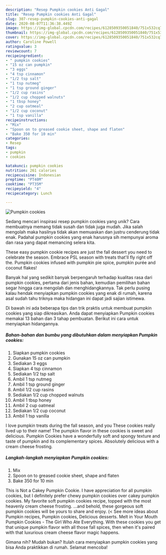 ```yaml
---
description: "Resep Pumpkin cookies Anti Gagal"
title: "Resep Pumpkin cookies Anti Gagal"
slug: 307-resep-pumpkin-cookies-anti-gagal
date: 2020-08-07T11:36:38.449Z
image: https://img-global.cpcdn.com/recipes/6128509350051840/751x532cq70/pumpkin-cookies-recipe-main-photo.jpg
thumbnail: https://img-global.cpcdn.com/recipes/6128509350051840/751x532cq70/pumpkin-cookies-recipe-main-photo.jpg
cover: https://img-global.cpcdn.com/recipes/6128509350051840/751x532cq70/pumpkin-cookies-recipe-main-photo.jpg
author: Caroline Powell
ratingvalue: 3
reviewcount: 7
recipeingredient:
- " pumpkin cookies"
- "15 oz can pumpkin"
- "3 eggs"
- "4 tsp cinnamon"
- "1/2 tsp salt"
- "1 tsp nutmeg"
- "1 tsp ground ginger"
- "1/2 cup rasins"
- "1/2 cup chopped walnuts"
- "1 tbsp honey"
- "2 cup oatmeal"
- "1/2 cup coconut"
- "1 tsp vanilla"
recipeinstructions:
- "Mix"
- "Spoon on to greased cookie sheet, shape and flaten"
- "Bake 350 for 10 min"
categories:
- Resep
tags:
- pumpkin
- cookies

katakunci: pumpkin cookies 
nutrition: 261 calories
recipecuisine: Indonesian
preptime: "PT40M"
cooktime: "PT35M"
recipeyield: "4"
recipecategory: Lunch

---
```



![Pumpkin cookies](https://img-global.cpcdn.com/recipes/6128509350051840/751x532cq70/pumpkin-cookies-recipe-main-photo.jpg)

Sedang mencari inspirasi resep pumpkin cookies yang unik? Cara membuatnya memang tidak susah dan tidak juga mudah. Jika salah mengolah maka hasilnya tidak akan memuaskan dan justru cenderung tidak enak. Padahal pumpkin cookies yang enak harusnya sih mempunyai aroma dan rasa yang dapat memancing selera kita.

These easy pumpkin cookie recipes are just the fall dessert you need to celebrate the season. Embrace PSL season with treats that&#39;ll fly right off the. Pumpkin cookies infused with pumpkin pie spice, pumpkin purée and coconut flakes!

Banyak hal yang sedikit banyak berpengaruh terhadap kualitas rasa dari pumpkin cookies, pertama dari jenis bahan, kemudian pemilihan bahan segar hingga cara mengolah dan menghidangkannya. Tak perlu pusing kalau hendak menyiapkan pumpkin cookies yang enak di rumah, karena asal sudah tahu triknya maka hidangan ini dapat jadi sajian istimewa.


Di bawah ini ada beberapa tips dan trik praktis untuk membuat pumpkin cookies yang siap dikreasikan. Anda dapat menyiapkan Pumpkin cookies memakai 13 bahan dan 3 tahap pembuatan. Berikut ini cara untuk menyiapkan hidangannya.

<!--inarticleads1-->

##### Bahan-bahan dan bumbu yang dibutuhkan dalam menyiapkan Pumpkin cookies:

1. Siapkan  pumpkin cookies
1. Gunakan 15 oz can pumpkin
1. Sediakan 3 eggs
1. Siapkan 4 tsp cinnamon
1. Sediakan 1/2 tsp salt
1. Ambil 1 tsp nutmeg
1. Ambil 1 tsp ground ginger
1. Ambil 1/2 cup rasins
1. Sediakan 1/2 cup chopped walnuts
1. Ambil 1 tbsp honey
1. Ambil 2 cup oatmeal
1. Sediakan 1/2 cup coconut
1. Ambil 1 tsp vanilla


I love pumpkin treats during the fall season, and you These cookies really lived up to their name! The pumpkin flavor in these cookies is sweet and delicious. Pumpkin Cookies have a wonderfully soft and spongy texture and taste of pumpkin and its complementary spices. Absolutely delicious with a cream cheese frosting. 

<!--inarticleads2-->

##### Langkah-langkah menyiapkan Pumpkin cookies:

1. Mix
1. Spoon on to greased cookie sheet, shape and flaten
1. Bake 350 for 10 min


This is Not a Cakey Pumpkin Cookie. I have appreciation for all pumpkin cookies, but I definitely prefer chewy pumpkin cookies over cakey pumpkin cookies. My favorite soft pumpkin cookies recipe, topped with the most heavenly cream cheese frosting. …and behold, these gorgeous soft pumpkin cookies will be yours to share and enjoy. (&lt; See more ideas about Pumpkin recipes, Pumpkin cookies, Delicious desserts. Melt in Your Mouth Pumpkin Cookies - The Girl Who Ate Everything. With these cookies you get that unique pumpkin flavor with all those fall spices, then when it&#39;s paired with that luxurious cream cheese flavor magic happens. 

Gimana nih? Mudah bukan? Itulah cara menyiapkan pumpkin cookies yang bisa Anda praktikkan di rumah. Selamat mencoba!
